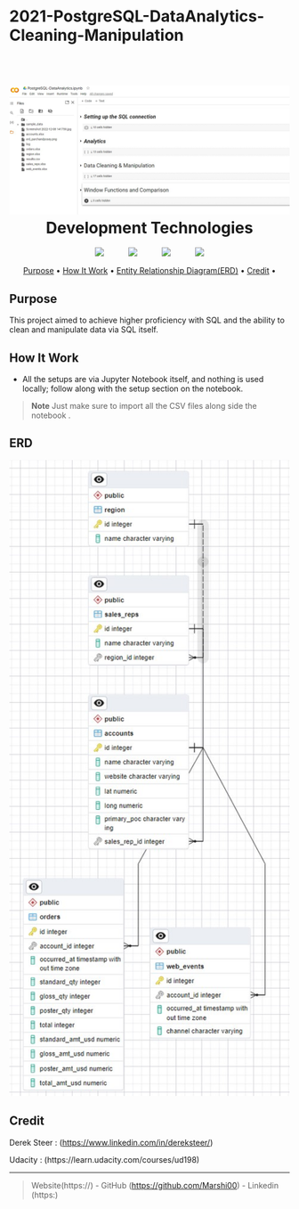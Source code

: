 # 2021-PostgreSQL-DataAnalytics-Cleaning-Manipulation


<h1 align="center">
  <br>
  <img src="Files/gg1.jpg"  width="1100">
  <br>
  Development Technologies 
  <br>
</h1>



<p align="center">
  <img width="75px" hspace="20" src="https://cdn-icons-png.flaticon.com/512/5968/5968350.png"  />
  <img width="75px" hspace="20" src="https://cdn-icons-png.flaticon.com/512/2369/2369466.png"  />
  <img width="75px" hspace="20" src="https://jupyter.org/assets/homepage/main-logo.svg"  />
  <img width="75px" hspace="20" src="https://www.postgresql.org/media/img/about/press/elephant.png" />
  
  
</p>

<p align="center">
  <a href="#Purpose">Purpose</a> •
  <a href="#how-to-use">How It Work</a> •
  <a href="#ERD">Entity Relationship Diagram(ERD)</a> •
  <a href="#Credit">Credit</a> •


</p>

## Purpose

This project aimed to achieve higher proficiency with SQL and the ability to clean and manipulate data via SQL itself.


## How It Work

* All the setups are via Jupyter Notebook itself, and nothing is used locally; follow along with the setup section on the notebook.

> **Note**
> Just make sure to import all the CSV files along side the notebook .




## ERD
<img src="Files/gg2.jpg"  width="1100">

 

## Credit
 Derek Steer : (https://www.linkedin.com/in/dereksteer/)
<p></p>
Udacity : (https://learn.udacity.com/courses/ud198)
<p></p>






---

> Website(https://) -
> GitHub (https://github.com/Marshi00) - 
> Linkedin (https:)

